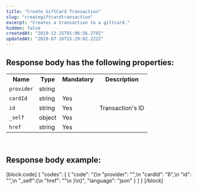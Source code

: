 ```yaml
---
title: "Create GiftCard Transaction"
slug: "creategiftcardtransaction"
excerpt: "Creates a transaction to a giftcard."
hidden: false
createdAt: "2019-12-25T01:06:56.270Z"
updatedAt: "2020-07-16T15:29:02.222Z"
---
```

## Response body has the following properties: 
<table>
    <tr>
        <th>Name</th>
        <th>Type</th>
        <th> Mandatory </th>
        <th>Description</th>
    </tr>
<tr>
        <td><code>provider</code></td>
        <td>string</td>
       <td></td>
        <td></td>
    </tr>    
<tr>
        <td><code>cardId</code></td>
        <td>string</td>
       <td>Yes</td>
        <td></td>
    </tr>
 <tr>
        <td><code>id</code></td>
        <td>string</td>
         <td>Yes</td>
        <td>Transaction's ID</td>
    </tr>
 <tr>
        <td><code>_self</code></td>
        <td>object</td>
        <td>Yes</td>
        <td></td>
    </tr>
    <tr>
        <td><code>href</code></td>
        <td>string</td>
        <td>Yes</td>
        <td></td>
    </tr>
</table>

<br>

## Response body example: 
[block:code]
{
  "codes": [
    {
      "code": "{\n        \"provider\": \"\",\n        \"cardId\": \"6\",\n        \"id\": \"\",\n        \"_self\":{\n            \"href\": \"\"\n        }\n}",
      "language": "json"
    }
  ]
}
[/block]